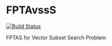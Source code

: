 # FPTAvssS

[![Build Status](https://travis-ci.org/chiefsan/FPTAvssS.svg?branch=master)](https://travis-ci.org/chiefsan/FPTAvssS)

FPTAS for Vector Subset Search Problem

